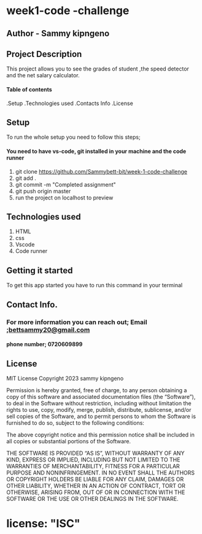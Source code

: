 # week1-code -challenge

## Author - Sammy kipngeno

## Project Description 
  This project allows you to see the grades of student ,the speed detector and the net salary calculator.
#### Table of contents
.Setup
.Technologies used
.Contacts Info
.License
## Setup
To run the whole setup you need to follow this steps;
#### You need to have vs-code, git installed in your machine and the code runner 

1. git clone https://github.com/Sammybett-bit/week-1-code-challenge
2. git add .
3. git commit -m "Completed assignment"
4. git push origin master
5. run the project on localhost to preview

## Technologies used

1. HTML
2. css
3. Vscode
4. Code runner

## Getting it started
To get this app started you have to run this command in your terminal
## Contact Info.
### For more information you can reach out; Email ;bettsammy20@gmail.com
#### phone number; 0720609899

## License
MIT License
Copyright 2023 sammy kipngeno

Permission is hereby granted, free of charge, to any person obtaining a copy of this software and associated documentation files (the “Software”), to deal in the Software without restriction, including without limitation the rights to use, copy, modify, merge, publish, distribute, sublicense, and/or sell copies of the Software, and to permit persons to whom the Software is furnished to do so, subject to the following conditions:

The above copyright notice and this permission notice shall be included in all copies or substantial portions of the Software.

THE SOFTWARE IS PROVIDED “AS IS”, WITHOUT WARRANTY OF ANY KIND, EXPRESS OR IMPLIED, INCLUDING BUT NOT LIMITED TO THE WARRANTIES OF MERCHANTABILITY, FITNESS FOR A PARTICULAR PURPOSE AND NONINFRINGEMENT. IN NO EVENT SHALL THE AUTHORS OR COPYRIGHT HOLDERS BE LIABLE FOR ANY CLAIM, DAMAGES OR OTHER LIABILITY, WHETHER IN AN ACTION OF CONTRACT, TORT OR OTHERWISE, ARISING FROM, OUT OF OR IN CONNECTION WITH THE SOFTWARE OR THE USE OR OTHER DEALINGS IN THE SOFTWARE.
 # license: "ISC"